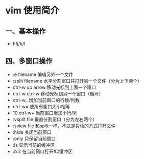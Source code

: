 vim 使用简介
===
一、基本操作
---
* h/j/k/l	


四、多窗口操作
---
* :e filename		编辑另外一个文件
* :split filename 	水平分割窗口并打开另一个文件（分为上下两个）
* ctrl-w up arrow 	移动光标到上面一个窗口
* ctrl-w ctrl-w		移动光标到另一个窗口（循环）
* ctrl-w_			增加当前窗口的行数/列数
* ctrl-w=			使所有窗口大小相等
* 10 ctrl-w+			当前窗口增加十行/列
* :vsplit file		垂直分割窗口（分为左右两个）
* :sview file		和split一样，不过是只读的方式打开文件
* :hide 				关闭当前窗口
* :only				只保留当前窗口
* :ls 				显示当前的缓冲区
* :b 2				在当前窗口打开#2缓冲区